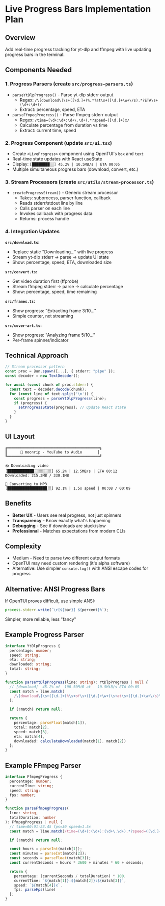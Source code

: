 # Live Progress Bars Implementation Plan

## Overview
Add real-time progress tracking for yt-dlp and ffmpeg with live updating progress bars in the terminal.

## Components Needed

### 1. Progress Parsers (create `src/progress-parsers.ts`)
- `parseYtDlpProgress()` - Parse yt-dlp stderr output
  - Regex: `/\[download\]\s+([\d.]+)%.*?at\s+([\d.]+\w+\/s).*?ETA\s+(\d+:\d+)/`
  - Extract: percentage, speed, ETA
- `parseFfmpegProgress()` - Parse ffmpeg stderr output
  - Regex: `/time=(\d+:\d+:\d+\.\d+).*?speed=([\d.]+)x/`
  - Calculate percentage from duration vs time
  - Extract: current time, speed

### 2. Progress Component (update `src/ui.tsx`)
- Create `<LiveProgress>` component using OpenTUI's `box` and `text`
- Real-time state updates with React useState
- Display: `[████████░░] 45.2% | 10.5MB/s | ETA 00:05`
- Multiple simultaneous progress bars (download, convert, etc.)

### 3. Stream Processors (create `src/utils/stream-processor.ts`)
- `createProgressStream()` - Generic stream processor
  - Takes: subprocess, parser function, callback
  - Reads stderr/stdout line by line
  - Calls parser on each line
  - Invokes callback with progress data
  - Returns: process handle

### 4. Integration Updates

**`src/download.ts`:**
- Replace static "Downloading..." with live progress
- Stream yt-dlp stderr → parse → update UI state
- Show: percentage, speed, ETA, downloaded size

**`src/convert.ts`:**
- Get video duration first (ffprobe)
- Stream ffmpeg stderr → parse → calculate percentage
- Show: percentage, speed, time remaining

**`src/frames.ts`:**
- Show progress: "Extracting frame 3/10..."
- Simple counter, not streaming

**`src/cover-art.ts`:**
- Show progress: "Analyzing frame 5/10..."
- Per-frame spinner/indicator

## Technical Approach

```typescript
// Stream processor pattern
const proc = Bun.spawn([...], { stderr: "pipe" });
const decoder = new TextDecoder();

for await (const chunk of proc.stderr) {
  const text = decoder.decode(chunk);
  for (const line of text.split('\n')) {
    const progress = parseYtDlpProgress(line);
    if (progress) {
      setProgressState(progress); // Update React state
    }
  }
}
```

## UI Layout

```
╔══════════════════════════════════════════╗
║      🌙 moonrip - YouTube to Audio       ║
╚══════════════════════════════════════════╝

📥 Downloading video
[████████████░░░░░░░░] 65.2% | 12.5MB/s | ETA 00:12
Downloaded: 215.3MB / 330.1MB

🎵 Converting to MP3
[██████████████████░░] 92.1% | 1.5x speed | 00:08 / 00:09
```

## Benefits
- **Better UX** - Users see real progress, not just spinners
- **Transparency** - Know exactly what's happening
- **Debugging** - See if downloads are stuck/slow
- **Professional** - Matches expectations from modern CLIs

## Complexity
- Medium - Need to parse two different output formats
- OpenTUI may need custom rendering (it's alpha software)
- Alternative: Use simpler `console.log()` with ANSI escape codes for progress

## Alternative: ANSI Progress Bars
If OpenTUI proves difficult, use simple ANSI:
```typescript
process.stderr.write(`\r[${bar}] ${percent}%`);
```
Simpler, more reliable, less "fancy"

## Example Progress Parser

```typescript
interface YtDlpProgress {
  percentage: number;
  speed: string;
  eta: string;
  downloaded: string;
  total: string;
}

function parseYtDlpProgress(line: string): YtDlpProgress | null {
  // [download]  45.2% of  100.50MiB at   10.5MiB/s ETA 00:05
  const match = line.match(
    /\[download\]\s+([\d.]+)%\s+of\s+([\d.]+\w+)\s+at\s+([\d.]+\w+\/s)\s+ETA\s+(\d+:\d+)/
  );

  if (!match) return null;

  return {
    percentage: parseFloat(match[1]),
    total: match[2],
    speed: match[3],
    eta: match[4],
    downloaded: calculateDownloaded(match[1], match[2])
  };
}
```

## Example FFmpeg Parser

```typescript
interface FfmpegProgress {
  percentage: number;
  currentTime: string;
  speed: string;
  fps: number;
}

function parseFfmpegProgress(
  line: string,
  totalDuration: number
): FfmpegProgress | null {
  // time=00:01:23.45 fps=30 speed=1.5x
  const match = line.match(/time=(\d+):(\d+):(\d+\.\d+).*?speed=([\d.]+)x/);

  if (!match) return null;

  const hours = parseInt(match[1]);
  const minutes = parseInt(match[2]);
  const seconds = parseFloat(match[3]);
  const currentSeconds = hours * 3600 + minutes * 60 + seconds;

  return {
    percentage: (currentSeconds / totalDuration) * 100,
    currentTime: `${match[1]}:${match[2]}:${match[3]}`,
    speed: `${match[4]}x`,
    fps: parseFps(line)
  };
}
```
